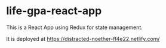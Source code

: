 # life-gpa-react-app 

This is a React App using Redux for state management. 

It is deployed at https://distracted-noether-ff4e22.netlify.com/ 
